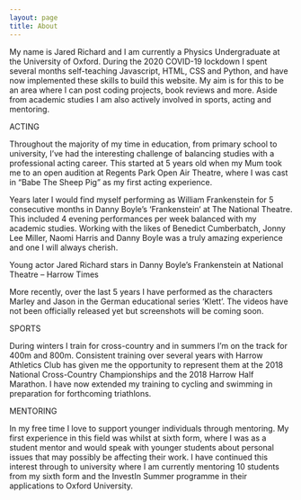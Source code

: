 ```yaml
---
layout: page
title: About
---
```


My name is Jared Richard and I am currently a Physics Undergraduate at the University of Oxford. During the 2020 COVID-19 lockdown I spent several months self-teaching Javascript, HTML, CSS and Python, and have now implemented these skills to build this website. My aim is for this to be an area where I can post coding projects, book reviews and more. Aside from academic studies I am also actively involved in sports, acting and mentoring.

ACTING

Throughout the majority of my time in education, from primary school to university, I’ve had the interesting challenge of balancing studies with a professional acting career. This started at 5 years old when my Mum took me to an open audition at Regents Park Open Air Theatre, where I was cast in “Babe The Sheep Pig” as my first acting experience.

Years later I would find myself performing as William Frankenstein for 5 consecutive months in Danny Boyle’s ‘Frankenstein‘ at The National Theatre. This included 4 evening performances per week balanced with my academic studies. Working with the likes of Benedict Cumberbatch, Jonny Lee Miller, Naomi Harris and Danny Boyle was a truly amazing experience and one I will always cherish.

Young actor Jared Richard stars in Danny Boyle’s Frankenstein at National Theatre – Harrow Times

More recently, over the last 5 years I have performed as the characters Marley and Jason in the German educational series ‘Klett’. The videos have not been officially released yet but screenshots will be coming soon.

SPORTS

During winters I train for cross-country and in summers I’m on the track for 400m and 800m. Consistent training over several years with Harrow Athletics Club has given me the opportunity to represent them at the 2018 National Cross-Country Championships and the 2018 Harrow Half Marathon. I have now extended my training to cycling and swimming in preparation for forthcoming triathlons.


MENTORING

In my free time I love to support younger individuals through mentoring. My first experience in this field was whilst at sixth form, where I was as a student mentor and would speak with younger students about personal issues that may possibly be affecting their work. I have continued this interest through to university where I am currently mentoring 10 students from my sixth form and the InvestIn Summer programme in their applications to Oxford University.


